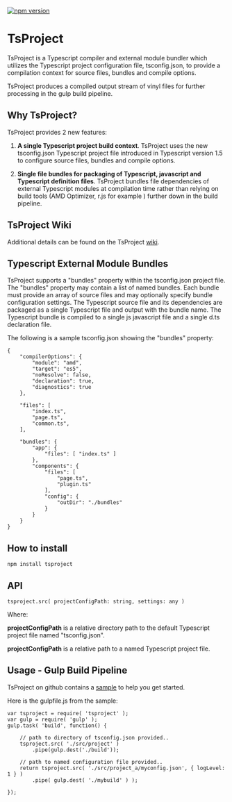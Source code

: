 [![npm version](https://badge.fury.io/js/tsproject.svg)](http://badge.fury.io/js/tsproject)
# TsProject
TsProject is a Typescript compiler and external module bundler which utilizes the Typescript project configuration file, tsconfig.json, to provide a compilation context for source files, bundles and compile options.

TsProject produces a compiled output stream of vinyl files for further processing in the gulp build pipeline.

## Why TsProject?

TsProject provides 2 new features:

1. **A single Typescript project build context**. TsProject uses the new tsconfig.json Typescript project file introduced in Typescript version 1.5 to configure source files, bundles and compile options.

2. **Single file bundles for packaging of Typescript, javascript and Typescript definition files**. TsProject bundles file dependencies of external Typescript modules at compilation time rather than relying on build tools (AMD Optimizer, r.js for example ) further down in the build pipeline.

## TsProject Wiki

Additional details can be found on the TsProject [wiki](https://github.com/ToddThomson/tsproject/wiki).

## Typescript External Module Bundles

TsProject supports a "bundles" property within the tsconfig.json project file. The "bundles" property may contain a list of named bundles. Each bundle must provide an array of source files and may optionally specify bundle configuration settings. 
The Typescript source file and its dependencies are packaged as a single Typescript file and output with the bundle name. The Typescript bundle is compiled to a single js javascript file and a single d.ts declaration file.

The following is a sample tsconfig.json showing the "bundles" property:

```
{
    "compilerOptions": {
        "module": "amd",
        "target": "es5",
        "noResolve": false,
        "declaration": true,
        "diagnostics": true
    },

    "files": [
        "index.ts",
        "page.ts",
        "common.ts",
    ],
    
    "bundles": {
        "app": {
            "files": [ "index.ts" ]
        },
        "components": {
            "files": [
                "page.ts",
                "plugin.ts"
            ],
            "config": { 
                "outDir": "./bundles"  
            }
        }
    }
}
```

## How to install

```
npm install tsproject
```

## API

    tsproject.src( projectConfigPath: string, settings: any )

Where:

**projectConfigPath** is a relative directory path to the default Typescript project file named "tsconfig.json".

**projectConfigPath** is a relative path to a named Typescript project file.   

## Usage - Gulp Build Pipeline

TsProject on github contains a [sample](https://github.com/ToddThomson/tsproject/tree/master/sample) to help you get started.

Here is the gulpfile.js from the sample:

```
var tsproject = require( 'tsproject' );
var gulp = require( 'gulp' );
gulp.task( 'build', function() {

    // path to directory of tsconfig.json provided..
    tsproject.src( './src/project' )
        .pipe(gulp.dest('./build'));
    
    // path to named configuration file provided..
    return tsproject.src( './src/project_a/myconfig.json', { logLevel: 1 } )
        .pipe( gulp.dest( './mybuild' ) );

});
```
